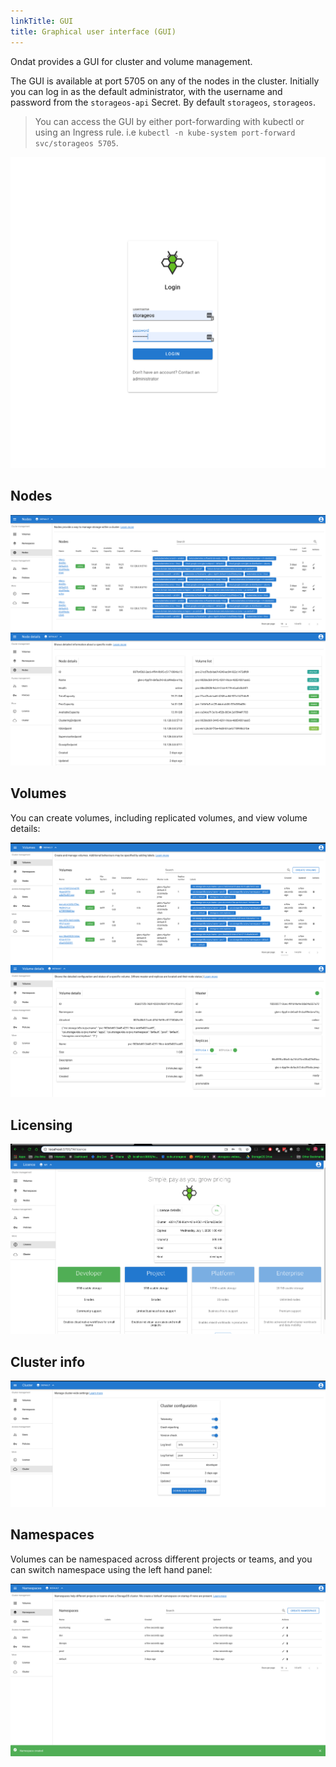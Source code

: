 ```yaml
---
linkTitle: GUI
title: Graphical user interface (GUI)
---
```


Ondat provides a GUI for cluster and volume management.

The GUI is available at port 5705 on any of the nodes in the cluster. Initially
you can log in as the default administrator, with the username and password
from the `storageos-api` Secret. By default `storageos`, `storageos`.

> You can access the GUI by either port-forwarding with kubectl or using an
> Ingress rule. i.e `kubectl -n kube-system port-forward svc/storageos 5705`.

![Logging in](/images/docs/gui-v2/login.png)

## Nodes

![Nodes](/images/docs/gui-v2/nodes.png)
![Node detail](/images/docs/gui-v2/node-detail.png)

## Volumes

You can create volumes, including replicated volumes, and view volume details:

![Viewing storage volumes](/images/docs/gui-v2/volumes.png)
![Viewing details of a volume](/images/docs/gui-v2/volume-detail.png)

## Licensing

![License](/images/docs/gui-v2/license.png)

## Cluster info

![Cluster](/images/docs/gui-v2/cluster.png)

## Namespaces

Volumes can be namespaced across different projects or teams, and you can switch namespace using the left hand panel:

![Viewing namespaces](/images/docs/gui-v2/namespaces.png)
